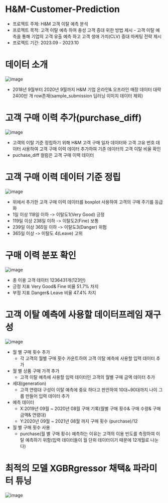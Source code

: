 # H&M-Customer-Prediction
* 프로젝트 주제: H&M 고객 이탈 예측 분석
* 프로젝트 목적: 고객 이탈 예측 하여 충성 고객 증대 위한 방법 제시 - 고객 이탈 예측을 통해 기업의 고객 유출 예측 하고 고객 생애 가치(CLV) 증대 마케팅 전략 제시
* 프로젝트 기간: 2023.09 - 2023.10

# 데이터 소개
![image](https://github.com/forkgmltnr/HM-Customer-Prediction/assets/61262393/930615f9-1660-4856-b916-011110bc2692)
* 2018년 9월부터 2020년 9월까지 H&M 기업 온라인& 오프라인 매장 데이터 대략 2400만 개 row존재(sample_submission 딥러닝 이미지 데이터 제외)

# 고객 구매 이력 추가(purchase_diff)
![image](https://github.com/forkgmltnr/HM-Customer-Prediction/assets/61262393/8b8aa612-4036-4a8b-ac08-470acb8dff6e)
* 고객의 이탈 기준 정립하기 위해 H&M 고객 구매 일자 데이터와 고객 고유 번호 데이터 사용하여 고객 구매 이력 데이터 추가하여 기존 데이터의 고객 이탈 비율 확인 
* puchase_diff 컬럼은 고객 구매 이력 데이터


# 고객 구매 이력 데이터 기준 정립
![image](https://github.com/forkgmltnr/HM-Customer-Prediction/assets/61262393/18a1884b-7254-4657-a28f-f7e016bc56f1)
* 위에서 추가한 고객 구매 이력 데이터를 boxplot 사용하여 고객의 구매 주기를 등급화
* 1일 이상 118일 이하 -> 이탈도1(Very Good) 긍정
* 119일 이상 238일 이하 -> 이탈도2(Fine) 보통
* 239일 이상 365일 이하 -> 이탈도3(Danger) 위험
* 365일 이상 -> 이탈도 4(Leave) 고위


# 구매 이력 분포 확인
![image](https://github.com/forkgmltnr/HM-Customer-Prediction/assets/61262393/02e5f4c5-3930-4e7a-a8b1-c4e6ea558177)
* 총 이용 고객 데이터 1236431개(123만)
* 긍정 지표 Very Good& Fine 비율 51.7% 차지
* 부정 지표 Danger& Leave 비율 47.4% 차지


# 고객 이탈 예측에 사용할 데이터프레임 재구성
![image](https://github.com/forkgmltnr/HM-Customer-Prediction/assets/61262393/8913df6c-bd16-407f-9565-54168815f960)
* 월 별 구매 횟수 추가
  * 각 고객의 월별 구매 횟수 카운트하여 고객 이탈 예측에 사용할 입력 데이터 추가
* 월 별 상품 구매 가격 추가
  * 고객 이탈 예측에 사용할 입력 데이터인 고객의 월별 구매 금액 데이터 추가
* 세대(generation)
  * 고객 연령대 구성이 이탈 예측에 중요 하다고 판안하여 10대~90대까지 나이 그룹 만들어 입력 데이터 추가
* 예측 데이터
  * X:2019년 09월 ~ 2020년 08월 구매 기록(월별 구매 횟수& 구매 수량& 구매 금액& 연령대)
  * Y:2020년 09월 ~ 2021년 08월 까지 구매 횟수 (purchase)/12
* 월 별 구매 횟수 사용
  * purchase(월 별 구매 횟수) 예측하는 이유는 고객의 이용 빈도를 측정하여 이탈 예측하기 위함(입력 데이터들이 월 단위 데이터이기 때문에 12개월로 나눈다)

# 최적의 모델 XGBRgressor 채택& 파라미터 튜닝
![image](https://github.com/forkgmltnr/HM-Customer-Prediction/assets/61262393/68b437d0-0ff3-4203-abaa-3c7bb63237ac)



